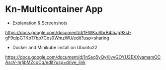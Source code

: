 # Kn-Multicontainer App 

- Explanation & Screenshots

https://docs.google.com/document/d/1FWKxiSbrB4I5Jg93iJ-gF9qIpGTKbT7bp7Cos0WmzWU/edit?usp=sharing

- Docker and Minikube install on Ubuntu22

https://docs.google.com/document/d/1nSsq5yQyKjvvGOYU2EXXyamamOCAscV-hrljbMZcoCg/edit?usp=drive_link

